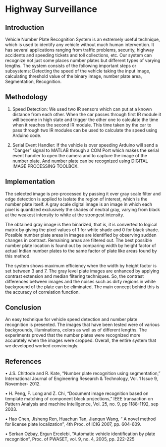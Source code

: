 # Highway Surveillance

## Introduction
Vehicle Number Plate Recognition System is an extremely useful technique, which is
used to identify any vehicle without much human intervention. It has several applications
ranging from traffic problems, security, highway accidents and speeding tickets and toll
collections, etc. Our system can recognize not just some places number plates but
different types of varying lengths. The system consists of the following important steps or
subsystems: Detecting the speed of the vehicle taking the input image, calculating
threshold value of the binary image, number plate area, Segmentation, Recognition.


## Methodology
1. Speed Detection:   We used two IR sensors which can put at a known distance from each other.
When the car passes through first IR module it will become in high state and
trigger the other one to calculate the time when it reaches the second IR
module. This time taken by the car to pass through two IR modules can be used
to calculate the speed using Arduino code.

2. Serial Event Handler:  If the vehicle is over speeding Arduino will send a “Danger” signal to MATLAB
through a COM Port which makes the serial event handler to open the camera
and to capture the image of the number plate. And number plate can be
recognized using DIGITAL IMAGE PROCESSING TOOLBOX.


## Implementation
The selected image is pre-processed by passing it over gray scale filter and edge
detection is applied to isolate the region of interest, which is the number plate itself. A
gray scale digital image is an image in which each pixel is quantized exclusively the
shades of neutral gray, varying from black at the weakest intensity to white at the
strongest intensity.

The obtained gray image is then binarized, that is, it is converted to
logical matrix by giving the pixel values of 1 for white shade and 0 for black shade.
Possible number plate areas in images are identified by observing sudden changes in
contrast. Remaining areas are filtered out. The best possible number plate location is
found out by comparing width by height factor of actual Indian number plates to the same
factor of plate like areas found by this method. 

The system shows maximum efficiency when the width by height factor is set between 3 and 7. The gray level plate images are
enhanced by applying contrast extension and median filtering techniques. So, the
contrast differences between images and the noises such as dirty regions in white
background of the plate can be eliminated. The main concept behind this is the accuracy
of correlation function.


## Conclusion
An easy technique for vehicle speed detection and number plate recognition is presented.
The images that have been tested were of various backgrounds, illuminations, colors as
well as of different lengths. The experiments proved that the number plates were
recognized more accurately when the images were cropped. Overall, the entire system
that we developed worked convincingly.


## References
• J.S. Chittode and R. Kate, “Number plate recognition using segmentation,”
 International Journal of Engineering Research & Technology, Vol. 1 Issue 9, November- 2012.
 
• H. Peng, F. Long and Z. Chi, “Document image recognition based on template matching of
component block projections,” IEEE transaction on Pattern Analysis and machine Intelligence,
Vol. 25, no. 9, pp 1188-1192, sep 2003.

• Hao Chen, Jisheng Ren, Huachun Tan, Jianqun Wang, “ A novel method for license plate localization”,
4th Proc. of ICIG 2007, pp. 604-609.

• Serkan Ozbay, Ergun Ercelebi, “Automatic vehicle identification by plate recognition”, Proc. of
PWASET, vol. 9, no. 4, 2005, pp. 222-225
